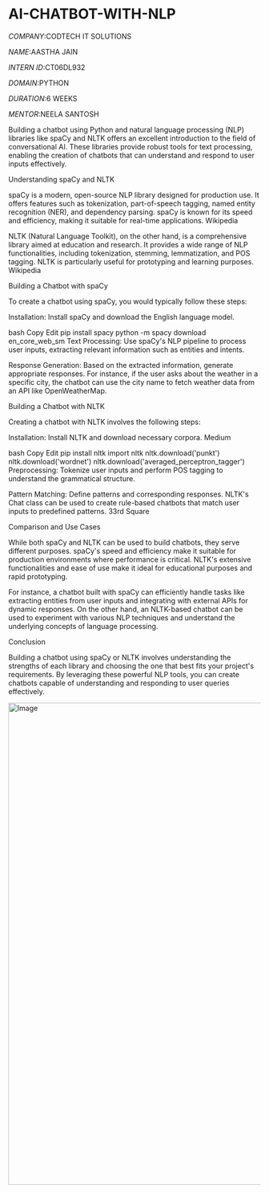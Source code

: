# AI-CHATBOT-WITH-NLP

*COMPANY*:CODTECH IT SOLUTIONS

*NAME*:AASTHA JAIN

*INTERN ID*:CT06DL932

*DOMAIN*:PYTHON

*DURATION*:6 WEEKS

*MENTOR*:NEELA SANTOSH

Building a chatbot using Python and natural language processing (NLP) libraries like spaCy and NLTK offers an excellent introduction to the field of conversational AI. These libraries provide robust tools for text processing, enabling the creation of chatbots that can understand and respond to user inputs effectively.

Understanding spaCy and NLTK

spaCy is a modern, open-source NLP library designed for production use. It offers features such as tokenization, part-of-speech tagging, named entity recognition (NER), and dependency parsing. spaCy is known for its speed and efficiency, making it suitable for real-time applications. 
Wikipedia

NLTK (Natural Language Toolkit), on the other hand, is a comprehensive library aimed at education and research. It provides a wide range of NLP functionalities, including tokenization, stemming, lemmatization, and POS tagging. NLTK is particularly useful for prototyping and learning purposes. 
Wikipedia

Building a Chatbot with spaCy

To create a chatbot using spaCy, you would typically follow these steps:

Installation: Install spaCy and download the English language model.

bash
Copy
Edit
pip install spacy
python -m spacy download en_core_web_sm
Text Processing: Use spaCy's NLP pipeline to process user inputs, extracting relevant information such as entities and intents.

Response Generation: Based on the extracted information, generate appropriate responses. For instance, if the user asks about the weather in a specific city, the chatbot can use the city name to fetch weather data from an API like OpenWeatherMap.

Building a Chatbot with NLTK

Creating a chatbot with NLTK involves the following steps:

Installation: Install NLTK and download necessary corpora.
Medium

bash
Copy
Edit
pip install nltk
import nltk
nltk.download('punkt')
nltk.download('wordnet')
nltk.download('averaged_perceptron_tagger')
Preprocessing: Tokenize user inputs and perform POS tagging to understand the grammatical structure.

Pattern Matching: Define patterns and corresponding responses. NLTK's Chat class can be used to create rule-based chatbots that match user inputs to predefined patterns. 
33rd Square

Comparison and Use Cases

While both spaCy and NLTK can be used to build chatbots, they serve different purposes. spaCy's speed and efficiency make it suitable for production environments where performance is critical. NLTK's extensive functionalities and ease of use make it ideal for educational purposes and rapid prototyping.

For instance, a chatbot built with spaCy can efficiently handle tasks like extracting entities from user inputs and integrating with external APIs for dynamic responses. On the other hand, an NLTK-based chatbot can be used to experiment with various NLP techniques and understand the underlying concepts of language processing.

Conclusion

Building a chatbot using spaCy or NLTK involves understanding the strengths of each library and choosing the one that best fits your project's requirements. By leveraging these powerful NLP tools, you can create chatbots capable of understanding and responding to user queries effectively.

<img width="960" alt="Image" src="https://github.com/user-attachments/assets/5676d879-2f7e-4b36-a3a4-5bc4f6fd676d" />
